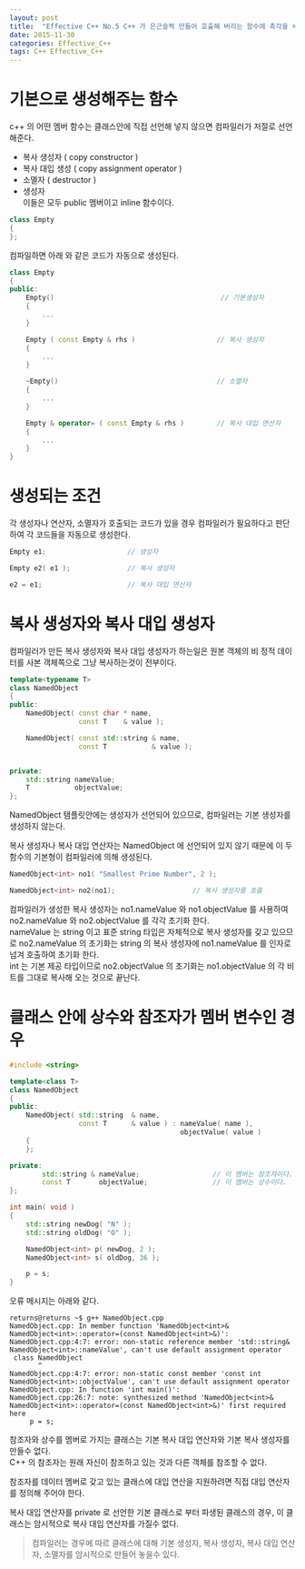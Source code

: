 ```yaml
---
layout: post
title:  "Effective C++ No.5 C++ 가 은근슬쩍 만들어 호출해 버리는 함수에 촉각을 세우자."
date: 2015-11-30
categories: Effective_C++
tags: C++ Effective_C++
---
```


# 기본으로 생성해주는 함수

c++ 의 어떤 멤버 함수는 클래스안에 직접 선언해 넣지 않으면 컴파일러가 저절로 선언해준다.  
- 복사 생성자 ( copy constructor )  
- 복사 대입 생성 ( copy assignment operator )  
- 소멸자 ( destructor )  
- 생성자  
이들은 모두 public 멤버이고 inline 함수이다.  

```c++
class Empty
{
};
```

컴파일하면 아래 와 같은 코드가 자동으로 생성된다.   

```c++
class Empty
{
public:
    Empty()                                         // 기본생성자
    {
        ...
    }

    Empty ( const Empty & rhs )                    // 복사 생성자
    {
        ...
    }

    ~Empty()                                       // 소멸자
    {
        ...
    }

    Empty & operator= ( const Empty & rhs )        // 복사 대입 연산자
    {
        ...
    }
}
```
# 생성되는 조건

각 생성자나 연산자, 소멸자가 호출되는 코드가 있을 경우 컴파일러가 필요하다고 판단하여 각 코드들을 자동으로 생성한다.  

```c++
Empty e1;                    // 생성자

Empty e2( e1 );              // 복사 생성자

e2 = e1;                     // 복사 대입 연산자
```

# 복사 생성자와 복사 대입 생성자

컴파일러가 만든 복사 생성자와 복사 대입 생성자가 하는일은 원본 객체의 비 정적 데이터를 사본 객체쪽으로 그냥 복사하는것이 전부이다.  

```c++
template<typename T>
class NamedObject
{
public:
    NamedObject( const char * name,
                 const T    & value );

    NamedObject( const std::string & name,
                 const T           & value );


private:
    std::string nameValue;
    T           objectValue;
};
```

NamedObject 탬플릿안에는 생성자가 선언되어 있으므로, 컴파일러는 기본 생성자를 생성하지 않는다.    

복사 생성자나 복사 대입 연산자는 NamedObject 에 선언되어 있지 않기 때문에 이 두 함수의 기본형이 컴파일러에 의해 생성된다.  

```c++
NamedObject<int> no1( "Smallest Prime Number", 2 );

NamedObject<int> no2(no1);                   // 복사 생성자를 호출
```

컴파일러가 생성한 복사 생성자는 no1.nameValue 와 no1.objectValue 를 사용하여 no2.nameValue 와 no2.objectValue 를 각각 초기화 한다.  
nameValue 는 string 이고 표준 string 타입은 자체적으로 복사 생성자를 갖고 있으므로 no2.nameValue 의 초기화는 string 의 복사 생성자에 no1.nameValue 를 인자로 넘겨 호출하여 초기화 한다.  
int 는 기본 제공 타입이므로 no2.objectValue 의 초기화는 no1.objectValue 의 각 비트를 그대로 복사해 오는 것으로 끝난다.  

# 클래스 안에 상수와 참조자가 멤버 변수인 경우

```c++
#include <string>

template<class T>
class NamedObject
{
public:
    NamedObject( std::string  & name,
                 const T      & value ) : nameValue( name ),
                                          objectValue( value )
    {
    };

private:
        std::string & nameValue;                  // 이 멤버는 참조자이다.
        const T       objectValue;                // 이 멤버는 상수이다.
};

int main( void )
{
    std::string newDog( "N" );
    std::string oldDog( "O" );

    NamedObject<int> p( newDog, 2 );
    NamedObject<int> s( oldDog, 36 );

    p = s;
}
```

오류 메시지는 아래와 같다.

```
returns@returns ~$ g++ NamedObject.cpp
NamedObject.cpp: In member function 'NamedObject<int>& NamedObject<int>::operator=(const NamedObject<int>&)':
NamedObject.cpp:4:7: error: non-static reference member 'std::string& NamedObject<int>::nameValue', can't use default assignment operator
 class NamedObject
       ^
NamedObject.cpp:4:7: error: non-static const member 'const int NamedObject<int>::objectValue', can't use default assignment operator
NamedObject.cpp: In function 'int main()':
NamedObject.cpp:26:7: note: synthesized method 'NamedObject<int>& NamedObject<int>::operator=(const NamedObject<int>&)' first required here
     p = s;
```

참조자와 상수를 멤버로 가지는 클래스는 기본 복사 대입 연산자와 기본 복사 생성자를 만들수 없다.  
C++ 의 참조자는 원래 자신이 참조하고 있는 것과 다른 객체를 참조할 수 없다.  

참조자를 데이터 멤버로 갖고 있는 클래스에 대입 연산을 지원하려면 직접 대입 연산자를 정의해 주어야 한다.  

복사 대입 연산자를 private 로 선언한 기본 클래스로 부터 파생된 클래스의 경우, 이 클래스는 암시적으로 복사 대입 연산자를 가질수 없다.  

> 컴파일러는 경우에 따르 클래스에 대해 기본 생성자, 복사 생성자, 복사 대입 연산자, 소멸자를 암시적으로 만들어 놓을수 있다.
